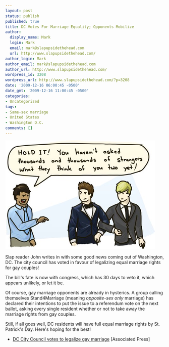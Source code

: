 ```yaml
---
layout: post
status: publish
published: true
title: DC Votes For Marriage Equality; Opponents Mobilize
author:
  display_name: Mark
  login: Mark
  email: mark@slapupsidethehead.com
  url: http://www.slapupsidethehead.com/
author_login: Mark
author_email: mark@slapupsidethehead.com
author_url: http://www.slapupsidethehead.com/
wordpress_id: 3208
wordpress_url: http://www.slapupsidethehead.com/?p=3208
date: '2009-12-16 06:00:45 -0500'
date_gmt: '2009-12-16 11:00:45 -0500'
categories:
- Uncategorized
tags:
- Same-sex marriage
- United States
- Washington D.C.
comments: []
---
```

![If anyone should obj---aw, crap...](/wp-content/media/2009/12/gay-wedding-objection.jpg "If anyone should obj---aw, crap...")

Slap reader John writes in with some good news coming out of Washington, DC. The city council has voted in favour of legalizing equal marriage rights for gay couples!

The bill's fate is now with congress, which has 30 days to veto it, which appears unlikely, or let it be.

Of course, gay marriage opponents are already in hysterics. A group calling themselves Stand4Marriage (meaning _opposite-sex only_ marriage) has declared their intentions to put the issue to a referendum vote on the next ballot, asking every single resident whether or not to take away the marriage rights from gay couples.

Still, if all goes well, DC residents will have full equal marriage rights by St. Patrick's Day. Here's hoping for the best!

- [DC City Council votes to legalize gay marriage](http://news.yahoo.com/s/ap/20091215/ap_on_re_us/us_dc_gay_marriage) [Associated Press]
